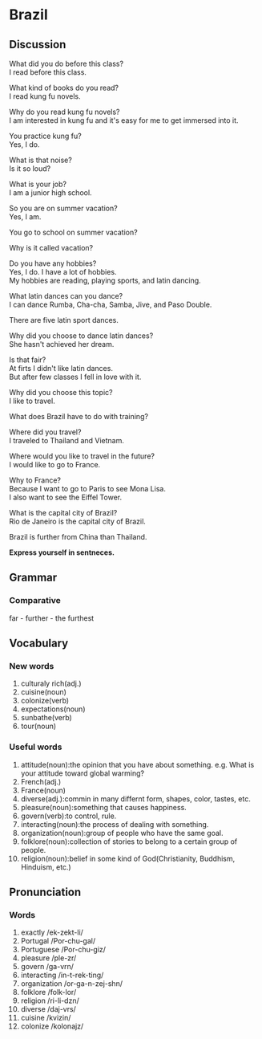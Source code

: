 # Brazil
## Discussion
What did you do before this class?  
I read before this class.  

What kind of books do you read?  
I read kung fu novels.  

Why do you read kung fu novels?  
I am interested in kung fu and it's easy for me to get immersed into it.  

You practice kung fu?  
Yes, I do.  

What is that noise?  
Is it so loud?  

What is your job?  
I am a junior high school.  

So you are on summer vacation?  
Yes, I am. 

You go to school on summer vacation?  

Why is it called vacation?  

Do you have any hobbies?  
Yes, I do. I have a lot of hobbies.  
My hobbies are reading, playing sports, and latin dancing.  

What latin dances can you dance?  
I can dance Rumba, Cha-cha, Samba, Jive, and Paso Double.  

There are five latin sport dances.  

Why did you choose to dance latin dances?  
She hasn't achieved her dream.  

Is that fair?  
At firts I didn't like latin dances.  
But after few classes I fell in love with it.  

Why did you choose this topic?  
I like to travel.

What does Brazil have to do with training?  

Where did you travel?  
I traveled to Thailand and Vietnam.  

Where would you like to travel in the future?  
I would like to go to France.  

Why to France?  
Because I want to go to Paris to see Mona Lisa.  
I also want to see the Eiffel Tower.  

What is the capital city of Brazil?  
Rio de Janeiro is the capital city of Brazil.  


Brazil is further from China than Thailand.  


**Express yourself in sentneces.** 

## Grammar
### Comparative
far - further - the furthest

## Vocabulary
### New words
1. culturaly rich(adj.)
1. cuisine(noun)
1. colonize(verb)
1. expectations(noun)
1. sunbathe(verb)
1. tour(noun)

### Useful words
1. attitude(noun):the opinion that you have about something. e.g. What is your attitude toward global warming?  
1. French(adj.)
1. France(noun)
1. diverse(adj.):commin in many differnt form, shapes, color, tastes, etc.
1. pleasure(noun):something that causes happiness.
1. govern(verb):to control, rule.
1. interacting(noun):the process of dealing with something.
1. organization(noun):group of people who have the same goal.
1. folklore(noun):collection of stories to belong to a certain group of people.
1. religion(noun):belief in some kind of God(Christianity, Buddhism, Hinduism, etc.)

## Pronunciation
### Words
1. exactly /ek-zekt-li/
1. Portugal  /Por-chu-gal/
1. Portuguese /Por-chu-giz/
1. pleasure /ple-zr/
1. govern /ga-vrn/
1. interacting /in-t-rek-ting/
1. organization /or-ga-n-zej-shn/
1. folklore /folk-lor/
1. religion /ri-li-dzn/
1. diverse /daj-vrs/
1. cuisine /kvizin/
1. colonize /kolonajz/
